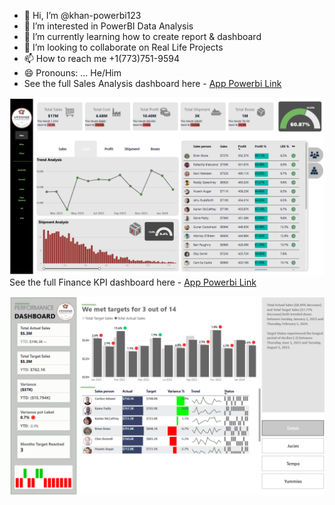 - 👋 Hi, I’m @khan-powerbi123
- 👀 I’m interested in PowerBI Data Analysis 
- 🌱 I’m currently learning how to create report & dashboard 
- 💞️ I’m looking to collaborate on Real Life Projects
- 📫 How to reach me +1(773)751-9594
- 😄 Pronouns: ... He/Him
- See the full Sales Analysis dashboard here - [App Powerbi Link](https://app.powerbi.com/reportEmbed?reportId=0899fff0-0cf6-41a2-9717-56ddbd4462e4&autoAuth=true&ctid=52d48b4c-a96a-4957-8557-71bd33686f3a)

![Portfolio Dashboard](portfolio-dashboard-screenshot.png)
See the full Finance KPI dashboard here - [App Powerbi Link](https://app.powerbi.com/reportEmbed?reportId=b8c4a267-0764-4f21-8f70-391c269352f0&autoAuth=true&ctid=52d48b4c-a96a-4957-8557-71bd33686f3a)

![Portfolio Dashboard](Portfolio-dashboard-Finance-screenshot.png)

